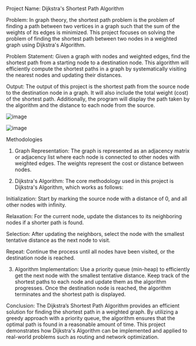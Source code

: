 Project Name:
Dijkstra's Shortest Path Algorithm

Problem:
In graph theory, the shortest path problem is the problem of finding a path between two vertices in a graph such that the sum of the weights of its edges is minimized. This project focuses on solving the problem of finding the shortest path between two nodes in a weighted graph using Dijkstra's Algorithm.

Problem Statement:
Given a graph with nodes and weighted edges, find the shortest path from a starting node to a destination node. This algorithm will efficiently compute the shortest paths in a graph by systematically visiting the nearest nodes and updating their distances.

Output:
The output of this project is the shortest path from the source node to the destination node in a graph. It will also include the total weight (cost) of the shortest path. Additionally, the program will display the path taken by the algorithm and the distance to each node from the source.

![image](https://github.com/user-attachments/assets/0cee6c60-354a-418a-9dec-079f3bf4b65f)

![image](https://github.com/user-attachments/assets/73e5fe4b-9092-4ee4-ab1e-94aa91a1018a)




Methodologies
1. Graph Representation:
The graph is represented as an adjacency matrix or adjacency list where each node is connected to other nodes with weighted edges. The weights represent the cost or distance between nodes.

2. Dijkstra's Algorithm:
The core methodology used in this project is Dijkstra's Algorithm, which works as follows:

Initialization: Start by marking the source node with a distance of 0, and all other nodes with infinity.

Relaxation: For the current node, update the distances to its neighboring nodes if a shorter path is found.

Selection: After updating the neighbors, select the node with the smallest tentative distance as the next node to visit.

Repeat: Continue the process until all nodes have been visited, or the destination node is reached.

3. Algorithm Implementation:
Use a priority queue (min-heap) to efficiently get the next node with the smallest tentative distance.
Keep track of the shortest paths to each node and update them as the algorithm progresses.
Once the destination node is reached, the algorithm terminates and the shortest path is displayed.

Conclusion:
The Dijkstra’s Shortest Path Algorithm provides an efficient solution for finding the shortest path in a weighted graph. By utilizing a greedy approach with a priority queue, the algorithm ensures that the optimal path is found in a reasonable amount of time. This project demonstrates how Dijkstra's Algorithm can be implemented and applied to real-world problems such as routing and network optimization.
